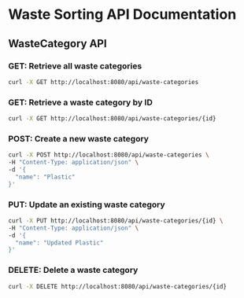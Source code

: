 # Waste Sorting API Documentation

## WasteCategory API

### GET: Retrieve all waste categories

```sh
curl -X GET http://localhost:8080/api/waste-categories
```

### GET: Retrieve a waste category by ID
```sh
curl -X GET http://localhost:8080/api/waste-categories/{id}
```

### POST: Create a new waste category
```sh
curl -X POST http://localhost:8080/api/waste-categories \
-H "Content-Type: application/json" \
-d '{
  "name": "Plastic"
}'
```

### PUT: Update an existing waste category
```sh
curl -X PUT http://localhost:8080/api/waste-categories/{id} \
-H "Content-Type: application/json" \
-d '{
  "name": "Updated Plastic"
}'
```

### DELETE: Delete a waste category
```sh
curl -X DELETE http://localhost:8080/api/waste-categories/{id}
```